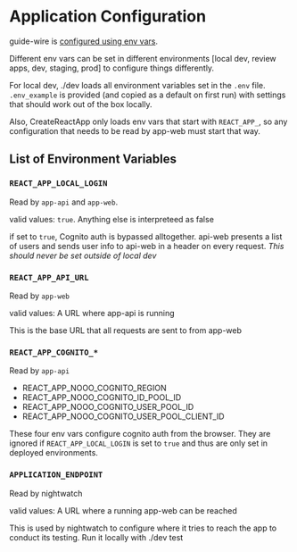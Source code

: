 # Application Configuration

guide-wire is [configured using env vars](https://12factor.net/config).

Different env vars can be set in different environments [local dev, review apps, dev, staging, prod] to configure things differently. 

For local dev, ./dev loads all environment variables set in the `.env` file. `.env_example` is provided (and copied as a default on first run) with settings that should work out of the box locally. 

Also, CreateReactApp only loads env vars that start with `REACT_APP_`, so any configuration that needs to be read by app-web must start that way. 

## List of Environment Variables

### `REACT_APP_LOCAL_LOGIN`
Read by `app-api` and `app-web`.

valid values: `true`. Anything else is interpreteed as false

if set to `true`, Cognito auth is bypassed alltogether. api-web presents a list of users and sends user info to api-web in a header on every request. *This should never be set outside of local dev*

### `REACT_APP_API_URL`
Read by `app-web`

valid values: A URL where app-api is running

This is the base URL that all requests are sent to from app-web

### `REACT_APP_COGNITO_*`
Read by `app-api`

* REACT_APP_NOOO_COGNITO_REGION
* REACT_APP_NOOO_COGNITO_ID_POOL_ID
* REACT_APP_NOOO_COGNITO_USER_POOL_ID
* REACT_APP_NOOO_COGNITO_USER_POOL_CLIENT_ID

These four env vars configure cognito auth from the browser. They are ignored if `REACT_APP_LOCAL_LOGIN` is set to `true` and thus are only set in deployed environments.


### `APPLICATION_ENDPOINT`
Read by nightwatch

valid values: A URL where a running app-web can be reached

This is used by nightwatch to configure where it tries to reach the app to conduct its testing. Run it locally with ./dev test
